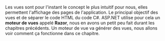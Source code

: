 Les vues sont pour l'instant le concept le plus intuitif pour nous, elles permettent l'affichage des pages de l'application. Le principal objectif des vues et de séparer le code HTML du code C#. ASP.NET utilise pour cela un **moteur de vues** appelé **Razor**, nous en avons un petit peu fait durant les chapitres précédents. Un moteur de vue va générer des vues, nous allons voir comment ça fonctionne dans ce chapitre.
